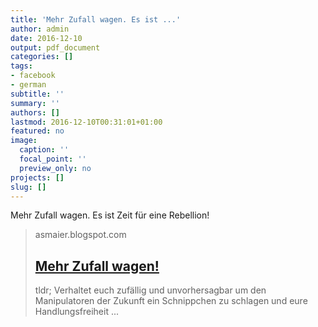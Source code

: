 ```yaml
---
title: 'Mehr Zufall wagen. Es ist ...'
author: admin
date: 2016-12-10
output: pdf_document
categories: []
tags:
- facebook
- german
subtitle: ''
summary: ''
authors: []
lastmod: 2016-12-10T00:31:01+01:00
featured: no
image:
  caption: ''
  focal_point: ''
  preview_only: no
projects: []
slug: []
---
```

Mehr Zufall wagen. Es ist Zeit für eine Rebellion!
> asmaier.blogspot.com
> ## [Mehr Zufall wagen!](https://asmaier.blogspot.de/2016/12/mehr-zufall-wagen.html)
>
>   tldr; Verhaltet euch zufällig und unvorhersagbar um den Manipulatoren der Zukunft ein Schnippchen zu schlagen und eure Handlungsfreiheit ...

